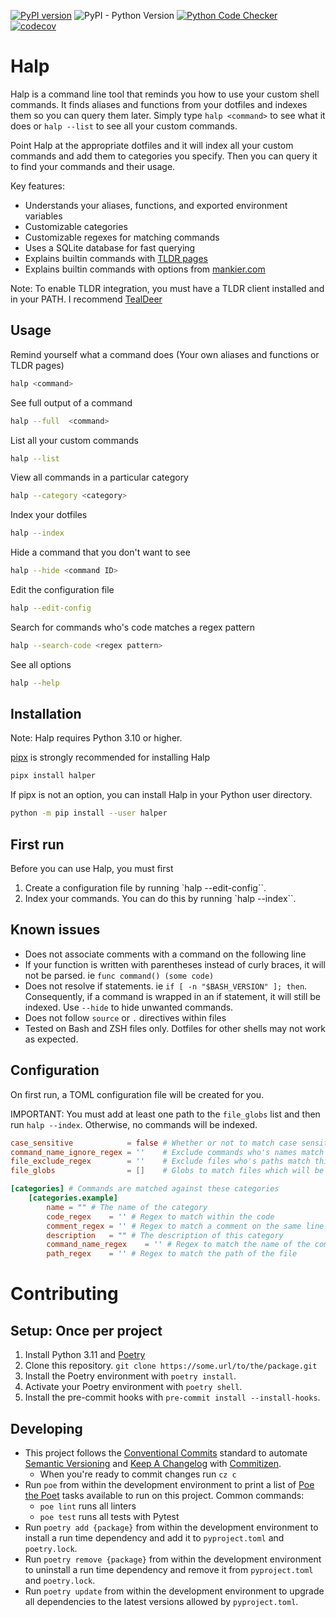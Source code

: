 [![PyPI version](https://badge.fury.io/py/halper.svg)](https://badge.fury.io/py/halper) ![PyPI - Python Version](https://img.shields.io/pypi/pyversions/halper) [![Python Code Checker](https://github.com/natelandau/halp/actions/workflows/automated-tests.yml/badge.svg)](https://github.com/natelandau/halp/actions/workflows/automated-tests.yml) [![codecov](https://codecov.io/gh/natelandau/halp/graph/badge.svg?token=GQ0UO3YCJO)](https://codecov.io/gh/natelandau/halp)

# Halp

Halp is a command line tool that reminds you how to use your custom shell commands. It finds aliases and functions from your dotfiles and indexes them so you can query them later. Simply type `halp <command>` to see what it does or `halp --list` to see all your custom commands.

Point Halp at the appropriate dotfiles and it will index all your custom commands and add them to categories you specify. Then you can query it to find your commands and their usage.

Key features:

-   Understands your aliases, functions, and exported environment variables
-   Customizable categories
-   Customizable regexes for matching commands
-   Uses a SQLite database for fast querying
-   Explains builtin commands with [TLDR pages](https://tldr.sh/)
-   Explains builtin commands with options from [mankier.com](https://www.mankier.com/)

Note: To enable TLDR integration, you must have a TLDR client installed and in your PATH. I recommend [TealDeer](https://github.com/dbrgn/tealdeer)

## Usage

Remind yourself what a command does (Your own aliases and functions or TLDR pages)

```bash
halp <command>
```

See full output of a command

```bash
halp --full  <command>
```

List all your custom commands

```bash
halp --list
```

View all commands in a particular category

```bash
halp --category <category>
```

Index your dotfiles

```bash
halp --index
```

Hide a command that you don't want to see

```bash
halp --hide <command ID>
```

Edit the configuration file

```bash
halp --edit-config
```

Search for commands who's code matches a regex pattern

```bash
halp --search-code <regex pattern>
```

See all options

```bash
halp --help
```

## Installation

Note: Halp requires Python 3.10 or higher.

[pipx](https://pipx.pypa.io/) is strongly recommended for installing Halp

```bash
pipx install halper
```

If pipx is not an option, you can install Halp in your Python user directory.

```bash
python -m pip install --user halper
```

## First run

Before you can use Halp, you must first

1. Create a configuration file by running `halp --edit-config``.
2. Index your commands. You can do this by running `halp --index``.

## Known issues

-   Does not associate comments with a command on the following line
-   If your function is written with parentheses instead of curly braces, it will not be parsed. ie `func command() (some code)`
-   Does not resolve if statements. ie `if [ -n "$BASH_VERSION" ]; then`. Consequently, if a command is wrapped in an if statement, it will still be indexed. Use `--hide` to hide unwanted commands.
-   Does not follow `source` or `.` directives within files
-   Tested on Bash and ZSH files only. Dotfiles for other shells may not work as expected.

## Configuration

On first run, a TOML configuration file will be created for you.

IMPORTANT: You must add at least one path to the `file_globs` list and then run `halp --index`. Otherwise, no commands will be indexed.

```toml
case_sensitive            = false # Whether or not to match case sensitively with regexes
command_name_ignore_regex = ''    # Exclude commands who's names match this regex
file_exclude_regex        = ''    # Exclude files who's paths match this regex
file_globs                = []    # Globs to match files which will be indexed for commands

[categories] # Commands are matched against these categories
    [categories.example]
        name = "" # The name of the category
        code_regex    = '' # Regex to match within the code
        comment_regex = '' # Regex to match a comment on the same line as an alias/function definition or a comment on the first line of a function
        description   = "" # The description of this category
        command_name_regex    = '' # Regex to match the name of the command
        path_regex    = '' # Regex to match the path of the file
```

# Contributing

## Setup: Once per project

1. Install Python 3.11 and [Poetry](https://python-poetry.org)
2. Clone this repository. `git clone https://some.url/to/the/package.git`
3. Install the Poetry environment with `poetry install`.
4. Activate your Poetry environment with `poetry shell`.
5. Install the pre-commit hooks with `pre-commit install --install-hooks`.

## Developing

-   This project follows the [Conventional Commits](https://www.conventionalcommits.org/) standard to automate [Semantic Versioning](https://semver.org/) and [Keep A Changelog](https://keepachangelog.com/) with [Commitizen](https://github.com/commitizen-tools/commitizen).
    -   When you're ready to commit changes run `cz c`
-   Run `poe` from within the development environment to print a list of [Poe the Poet](https://github.com/nat-n/poethepoet) tasks available to run on this project. Common commands:
    -   `poe lint` runs all linters
    -   `poe test` runs all tests with Pytest
-   Run `poetry add {package}` from within the development environment to install a run time dependency and add it to `pyproject.toml` and `poetry.lock`.
-   Run `poetry remove {package}` from within the development environment to uninstall a run time dependency and remove it from `pyproject.toml` and `poetry.lock`.
-   Run `poetry update` from within the development environment to upgrade all dependencies to the latest versions allowed by `pyproject.toml`.
